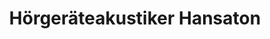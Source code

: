 ---
title: "Hörgeräteakustiker Hansaton"
url: /braunau-am-inn/hoergeraeteakustiker-hansaton/
shop: Hörgeräte
---